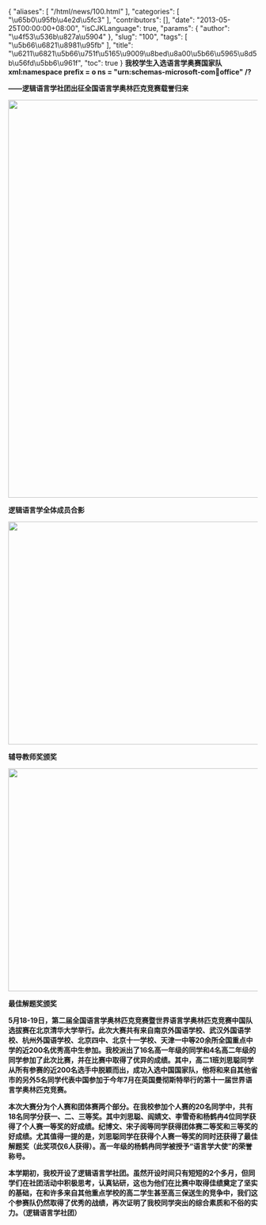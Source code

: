 {
    "aliases": [
        "/html/news/100.html"
    ],
    "categories": [
        "\u65b0\u95fb\u4e2d\u5fc3"
    ],
    "contributors": [],
    "date": "2013-05-25T00:00:00+08:00",
    "isCJKLanguage": true,
    "params": {
        "author": "\u4f53\u536b\u827a\u5904"
    },
    "slug": "100",
    "tags": [
        "\u5b66\u6821\u8981\u95fb"
    ],
    "title": "\u6211\u6821\u5b66\u751f\u5165\u9009\u8bed\u8a00\u5b66\u5965\u8d5b\u56fd\u5bb6\u961f",
    "toc": true
}
**我校学生入选语言学奥赛国家队xml:namespace prefix = o ns = "urn:schemas-microsoft-com:office:office" /?**

**——逻辑语言学社团出征全国语言学奥林匹克竞赛载誉归来**

**<img
    src="https://cdn.tfls.online/mirror/full/f828a00177db5f51975674bc4ef2854fec5395a0.jpg"
    style="display:block;margin-left:auto;margin-right:auto;"
    decoding="async"
    fetchpriority="auto"
    loading="lazy"
    height="803"
    width="600"
/>**

**逻辑语言学全体成员合影**

**<img
    src="https://cdn.tfls.online/mirror/full/c7583ee30ca619431069cd973ca2a42fee25cb80.jpg"
    style="display:block;margin-left:auto;margin-right:auto;"
    decoding="async"
    fetchpriority="auto"
    loading="lazy"
    height="450"
    width="600"
/>**

**辅导教师奖颁奖**

**<img
    src="https://cdn.tfls.online/mirror/full/e05525230dcfb54d06f09b4db6afbad89a0bd051.jpg"
    style="display:block;margin-left:auto;margin-right:auto;"
    decoding="async"
    fetchpriority="auto"
    loading="lazy"
    height="450"
    width="600"
/>**

**最佳解题奖颁奖**

**5月18-19日，第二届全国语言学奥林匹克竞赛暨世界语言学奥林匹克竞赛中国队选拔赛在北京清华大学举行。此次大赛共有来自南京外国语学校、武汉外国语学校、杭州外国语学校、北京四中、北京十一学校、天津一中等20余所全国重点中学的近200名优秀高中生参加。我校派出了16名高一年级的同学和4名高二年级的同学参加了此次比赛，并在比赛中取得了优异的成绩。其中，高二1班刘思聪同学从所有参赛的近200名选手中脱颖而出，成功入选中国国家队，他将和来自其他省市的另外5名同学代表中国参加于今年7月在英国曼彻斯特举行的第十一届世界语言学奥林匹克竞赛。**

**本次大赛分为个人赛和团体赛两个部分。在我校参加个人赛的20名同学中，共有18名同学分获一、二、三等奖。其中刘思聪、阎婧文、李雪奇和杨鹤冉4位同学获得了个人赛一等奖的好成绩。纪博文、宋子阅等同学获得团体赛二等奖和三等奖的好成绩。尤其值得一提的是，刘思聪同学在获得个人赛一等奖的同时还获得了最佳解题奖（此奖项仅6人获得）。高一年级的杨鹤冉同学被授予“语言学大使”的荣誉称号。**

**本学期初，我校开设了逻辑语言学社团。虽然开设时间只有短短的2个多月，但同学们在社团活动中积极思考，认真钻研，这也为他们在比赛中取得佳绩奠定了坚实的基础，在和许多来自其他重点学校的高二学生甚至高三保送生的竞争中，我们这个参赛队仍然取得了优秀的战绩，再次证明了我校同学突出的综合素质和不俗的实力。（逻辑语言学社团）**

